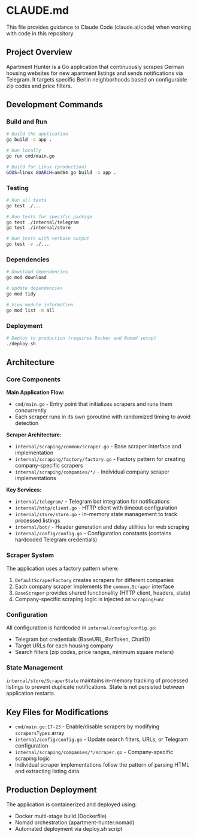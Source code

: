 # CLAUDE.md

This file provides guidance to Claude Code (claude.ai/code) when working with code in this repository.

## Project Overview

Apartment Hunter is a Go application that continuously scrapes German housing websites for new apartment listings and sends notifications via Telegram. It targets specific Berlin neighborhoods based on configurable zip codes and price filters.

## Development Commands

### Build and Run
```bash
# Build the application
go build -o app .

# Run locally
go run cmd/main.go

# Build for Linux (production)
GOOS=linux GOARCH=amd64 go build -o app .
```

### Testing
```bash
# Run all tests
go test ./...

# Run tests for specific package
go test ./internal/telegram
go test ./internal/store

# Run tests with verbose output
go test -v ./...
```

### Dependencies
```bash
# Download dependencies
go mod download

# Update dependencies
go mod tidy

# View module information
go mod list -m all
```

### Deployment
```bash
# Deploy to production (requires Docker and Nomad setup)
./deploy.sh
```

## Architecture

### Core Components

**Main Application Flow:**
- `cmd/main.go` - Entry point that initializes scrapers and runs them concurrently
- Each scraper runs in its own goroutine with randomized timing to avoid detection

**Scraper Architecture:**
- `internal/scraping/common/scraper.go` - Base scraper interface and implementation
- `internal/scraping/factory/factory.go` - Factory pattern for creating company-specific scrapers
- `internal/scraping/companies/*/` - Individual company scraper implementations

**Key Services:**
- `internal/telegram/` - Telegram bot integration for notifications
- `internal/http/client.go` - HTTP client with timeout configuration
- `internal/store/store.go` - In-memory state management to track processed listings
- `internal/bot/` - Header generation and delay utilities for web scraping
- `internal/config/config.go` - Configuration constants (contains hardcoded Telegram credentials)

### Scraper System

The application uses a factory pattern where:
1. `DefaultScraperFactory` creates scrapers for different companies
2. Each company scraper implements the `common.Scraper` interface
3. `BaseScraper` provides shared functionality (HTTP client, headers, state)
4. Company-specific scraping logic is injected as `ScrapingFunc`

### Configuration

All configuration is hardcoded in `internal/config/config.go`:
- Telegram bot credentials (BaseURL, BotToken, ChatID)
- Target URLs for each housing company
- Search filters (zip codes, price ranges, minimum square meters)

### State Management

`internal/store/ScraperState` maintains in-memory tracking of processed listings to prevent duplicate notifications. State is not persisted between application restarts.

## Key Files for Modifications

- `cmd/main.go:17-23` - Enable/disable scrapers by modifying `scrapersTypes` array
- `internal/config/config.go` - Update search filters, URLs, or Telegram configuration
- `internal/scraping/companies/*/scraper.go` - Company-specific scraping logic
- Individual scraper implementations follow the pattern of parsing HTML and extracting listing data

## Production Deployment

The application is containerized and deployed using:
- Docker multi-stage build (Dockerfile)
- Nomad orchestration (apartment-hunter.nomad)
- Automated deployment via deploy.sh script